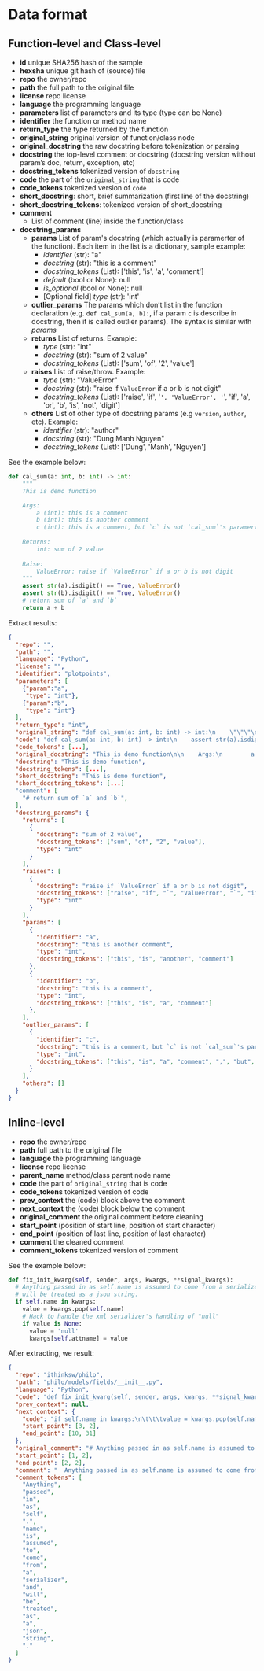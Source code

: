 # Data format

## Function-level and Class-level
- **id** unique SHA256 hash of the sample
- **hexsha** unique git hash of (source) file
- **repo** the owner/repo
- **path** the full path to the original file
- **license** repo license
- **language** the programming language
- **parameters** list of parameters and its type (type can be None)
- **identifier** the function or method name
- **return_type** the type returned by the function
- **original_string** original version of function/class node
- **original_docstring** the raw docstring before tokenization or parsing
- **docstring** the top-level comment or docstring (docstring version without param’s doc, return, exception, etc)
- **docstring_tokens** tokenized version of `docstring`
- **code** the part of the `original_string` that is code
- **code_tokens** tokenized version of `code`
- **short_docstring**: short, brief summarization (first line of the docstring)
- **short_docstring_tokens**: tokenized version of short_docstring
- **comment**
    - List of comment (line) inside the function/class
- **docstring_params**
    - **params**
        List of param's docstring (which actually is paramerter of the function). Each item in the list is a dictionary, sample example:
        - *identifier* (str): "a"
        - *docstring* (str): "this is a comment"
        - *docstring_tokens* (List): ['this', 'is', 'a', 'comment']
        - *default* (bool or None): null
        - *is_optional* (bool or None): null
        - [Optional field] *type* (str): 'int'    
    - **outlier_params** 
        The params which don’t list in the function declaration (e.g. `def cal_sum(a, b):`, if a param `c` is describe in docstring, then it is called outlier params). The syntax is similar with *params*
    - **returns** 
        List of returns. Example:
        - *type* (str): "int"
        - *docstring* (str): "sum of 2 value"
        - *docstring_tokens* (List): ['sum', 'of', '2', 'value']
    - **raises**
        List of raise/throw. Example:
        - *type* (str): "ValueError"
        - *docstring* (str): "raise if `ValueError` if a or b is not digit"
        - *docstring_tokens* (List): ['raise', 'if', '`', 'ValueError', '`', 'if', 'a', 'or', 'b', 'is', 'not', 'digit']
    - **others**
        List of other type of docstring params (e.g `version`, `author`, etc). Example:
        - *identifier* (str): "author"
        - *docstring* (str): "Dung Manh Nguyen"
        - *docstring_tokens* (List): ['Dung', 'Manh', 'Nguyen']

See the example below:
```python
def cal_sum(a: int, b: int) -> int:
    """
    This is demo function

    Args:
        a (int): this is a comment
        b (int): this is another comment
        c (int): this is a comment, but `c` is not `cal_sum`'s paramerter
    
    Returns:
        int: sum of 2 value
    
    Raise:
        ValueError: raise if `ValueError` if a or b is not digit
    """
    assert str(a).isdigit() == True, ValueError()
    assert str(b).isdigit() == True, ValueError()
    # return sum of `a` and `b`
    return a + b
```

Extract results:
```json
{
  "repo": "",
  "path": "",
  "language": "Python",
  "license": "",
  "identifier": "plotpoints",
  "parameters": [
    {"param":"a",
     "type": "int"},
    {"param":"b",
     "type": "int"}
  ],
  "return_type": "int",
  "original_string": "def cal_sum(a: int, b: int) -> int:\n    \"\"\"\n    This is demo function\n\n    Args:\n        a (int): this is a comment\n        b (int): this is another comment\n        c (int): this is a comment, but `c` is not `cal_sum`'s paramerter\n\n    Returns:\n        int: sum of 2 value\n\n    Raise:\n        ValueError: raise if `ValueError` if a or b is not digit\n    \"\"\"\n    assert str(a).isdigit() == True, ValueError()\n    assert str(b).isdigit() == True, ValueError()\n    # return sum of `a` and `b`\n    return a + b", 
  "code": "def cal_sum(a: int, b: int) -> int:\n    assert str(a).isdigit() == True, ValueError()\n    assert str(b).isdigit() == True, ValueError()\n    return a + b",
  "code_tokens": [...],
  "original_docstring": "This is demo function\n\n    Args:\n        a (int): this is a comment\n        b (int): this is another comment\n        c (int): this is a comment, but `c` is not `cal_sum`'s paramerter\n\n    Returns:\n        int: sum of 2 value\n\n    Raise:\n        ValueError: raise if `ValueError` if a or b is not digit",
  "docstring": "This is demo function",
  "docstring_tokens": [...],
  "short_docstring": "This is demo function",
  "short_docstring_tokens": [...]
  "comment": [
    "# return sum of `a` and `b`",
  ],
  "docstring_params": {
    "returns": [
      {
        "docstring": "sum of 2 value",
        "docstring_tokens": ["sum", "of", "2", "value"],
        "type": "int"
      }
    ],
    "raises": [
      {
        "docstring": "raise if `ValueError` if a or b is not digit",
        "docstring_tokens": ["raise", "if", "`", "ValueError", "`", "if", "a", "or", "b", "is", "not", "digit"],
        "type": "int"
      }
    ],
    "params": [
      {
        "identifier": "a",
        "docstring": "this is another comment",
        "type": "int",
        "docstring_tokens": ["this", "is", "another", "comment"]
      },
      {
        "identifier": "b",
        "docstring": "this is a comment",
        "type": "int",
        "docstring_tokens": ["this", "is", "a", "comment"]
      },
    ],
    "outlier_params": [
      {
        "identifier": "c",
        "docstring": "this is a comment, but `c` is not `cal_sum`'s paramerter",
        "type": "int",
        "docstring_tokens": ["this", "is", "a", "comment", ",", "but", "`", "c", "`", "'", "s", "parameter"]
      }
    ],
    "others": []
  }
}

```

## Inline-level
- **repo** the owner/repo
- **path** full path to the original file
- **language** the programming language
- **license** repo license
- **parent_name** method/class parent node name
- **code** the part of `original_string` that is code
- **code_tokens** tokenized version of code
- **prev_context** the (code) block above the comment
- **next_context** the (code) block below the comment
- **original_comment** the original comment before cleaning
- **start_point** (position of start line, position of start character)
- **end_point** (position of last line, position of last character)
- **comment** the cleaned comment
- **comment_tokens** tokenized version of comment

See the example below:
```python
def fix_init_kwarg(self, sender, args, kwargs, **signal_kwargs):
  # Anything passed in as self.name is assumed to come from a serializer and
  # will be treated as a json string.
  if self.name in kwargs:
    value = kwargs.pop(self.name)
    # Hack to handle the xml serializer's handling of "null"
    if value is None:
      value = 'null'
      kwargs[self.attname] = value
```

After extracting, we result:
```json
{
  "repo": "ithinksw/philo",
  "path": "philo/models/fields/__init__.py",
  "language": "Python",
  "code": "def fix_init_kwarg(self, sender, args, kwargs, **signal_kwargs):\n\t\t# Anything passed in as self.name is assumed to come from a serializer and\n\t\t# will be treated as a json string.\n\t\tif self.name in kwargs:\n\t\t\tvalue = kwargs.pop(self.name)\n\t\t\t\n\t\t\t# Hack to handle the xml serializer's handling of \"null\"\n\t\t\tif value is None:\n\t\t\t\tvalue = 'null'\n\t\t\t\n\t\t\tkwargs[self.attname] = value",
  "prev_context": null,
  "next_context": {
    "code": "if self.name in kwargs:\n\t\t\tvalue = kwargs.pop(self.name)\n\t\t\t\n\t\t\t# Hack to handle the xml serializer's handling of \"null\"\n\t\t\tif value is None:\n\t\t\t\tvalue = 'null'\n\t\t\t\n\t\t\tkwargs[self.attname] = value",
    "start_point": [3, 2],
    "end_point": [10, 31]
  },
  "original_comment": "# Anything passed in as self.name is assumed to come from a serializer and\n# will be treated as a json string.",
  "start_point": [1, 2],
  "end_point": [2, 2],
  "comment": "  Anything passed in as self.name is assumed to come from a serializer and \n  will be treated as a json string.",
  "comment_tokens": [
    "Anything",
    "passed",
    "in",
    "as",
    "self",
    ".",
    "name",
    "is",
    "assumed",
    "to",
    "come",
    "from",
    "a",
    "serializer",
    "and",
    "will",
    "be",
    "treated",
    "as",
    "a",
    "json",
    "string",
    "."
  ]
}
```
